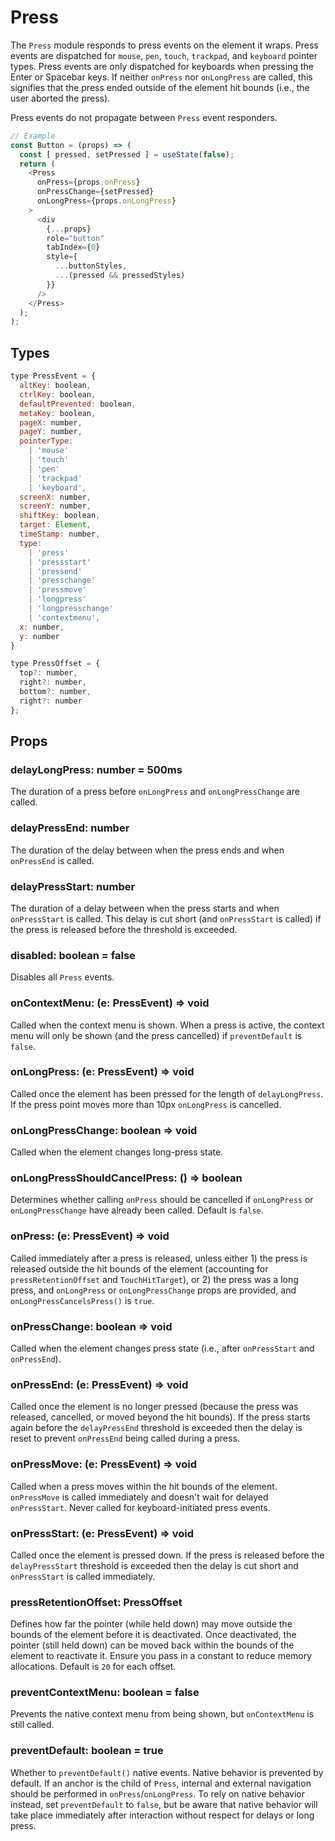 # Press

The `Press` module responds to press events on the element it wraps. Press
events are dispatched for `mouse`, `pen`, `touch`, `trackpad`, and `keyboard`
pointer types. Press events are only dispatched for keyboards when pressing the
Enter or Spacebar keys. If neither `onPress` nor `onLongPress` are called, this
signifies that the press ended outside of the element hit bounds (i.e., the user
aborted the press).

Press events do not propagate between `Press` event responders.

```js
// Example
const Button = (props) => (
  const [ pressed, setPressed ] = useState(false);
  return (
    <Press
      onPress={props.onPress}
      onPressChange={setPressed}
      onLongPress={props.onLongPress}
    >
      <div
        {...props}
        role="button"
        tabIndex={0}
        style={
          ...buttonStyles,
          ...(pressed && pressedStyles)
        }}
      />
    </Press>
  );
);
```

## Types

```js
type PressEvent = {
  altKey: boolean,
  ctrlKey: boolean,
  defaultPrevented: boolean,
  metaKey: boolean,
  pageX: number,
  pageY: number,
  pointerType:
    | 'mouse'
    | 'touch'
    | 'pen'
    | 'trackpad'
    | 'keyboard',
  screenX: number,
  screenY: number,
  shiftKey: boolean,
  target: Element,
  timeStamp: number,
  type:
    | 'press'
    | 'pressstart'
    | 'pressend'
    | 'presschange'
    | 'pressmove'
    | 'longpress'
    | 'longpresschange'
    | 'contextmenu',
  x: number,
  y: number
}

type PressOffset = {
  top?: number,
  right?: number,
  bottom?: number,
  right?: number
};
```

## Props

### delayLongPress: number = 500ms

The duration of a press before `onLongPress` and `onLongPressChange` are called.

### delayPressEnd: number

The duration of the delay between when the press ends and when `onPressEnd` is
called.

### delayPressStart: number

The duration of a delay between when the press starts and when `onPressStart` is
called. This delay is cut short (and `onPressStart` is called) if the press is
released before the threshold is exceeded.

### disabled: boolean = false

Disables all `Press` events.

### onContextMenu: (e: PressEvent) => void

Called when the context menu is shown. When a press is active, the context menu
will only be shown (and the press cancelled) if `preventDefault` is `false`.

### onLongPress: (e: PressEvent) => void

Called once the element has been pressed for the length of `delayLongPress`. If
the press point moves more than 10px `onLongPress` is cancelled.

### onLongPressChange: boolean => void

Called when the element changes long-press state.

### onLongPressShouldCancelPress: () => boolean

Determines whether calling `onPress` should be cancelled if `onLongPress` or
`onLongPressChange` have already been called. Default is `false`.

### onPress: (e: PressEvent) => void

Called immediately after a press is released, unless either 1) the press is
released outside the hit bounds of the element (accounting for
`pressRetentionOffset` and `TouchHitTarget`), or 2) the press was a long press,
and `onLongPress` or `onLongPressChange` props are provided, and
`onLongPressCancelsPress()` is `true`.

### onPressChange: boolean => void

Called when the element changes press state (i.e., after `onPressStart` and
`onPressEnd`).

### onPressEnd: (e: PressEvent) => void

Called once the element is no longer pressed (because the press was released,
cancelled, or moved beyond the hit bounds). If the press starts again before the
`delayPressEnd` threshold is exceeded then the delay is reset to prevent
`onPressEnd` being called during a press.

### onPressMove: (e: PressEvent) => void

Called when a press moves within the hit bounds of the element. `onPressMove` is
called immediately and doesn't wait for delayed `onPressStart`. Never called for
keyboard-initiated press events.  

### onPressStart: (e: PressEvent) => void

Called once the element is pressed down. If the press is released before the
`delayPressStart` threshold is exceeded then the delay is cut short and
`onPressStart` is called immediately.

### pressRetentionOffset: PressOffset

Defines how far the pointer (while held down) may move outside the bounds of the
element before it is deactivated. Once deactivated, the pointer (still held
down) can be moved back within the bounds of the element to reactivate it.
Ensure you pass in a constant to reduce memory allocations. Default is `20` for
each offset.

### preventContextMenu: boolean = false

Prevents the native context menu from being shown, but `onContextMenu`
is still called.

### preventDefault: boolean = true

Whether to `preventDefault()` native events. Native behavior is prevented by
default. If an anchor is the child of `Press`, internal and external navigation
should be performed in `onPress`/`onLongPress`. To rely on native behavior
instead, set `preventDefault` to `false`, but be aware that native behavior will
take place immediately after interaction without respect for delays or long
press.
